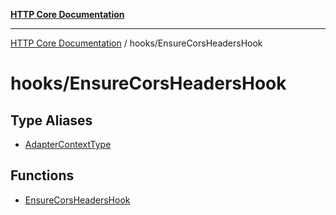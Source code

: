 [**HTTP Core Documentation**](../../README.md)

***

[HTTP Core Documentation](../../README.md) / hooks/EnsureCorsHeadersHook

# hooks/EnsureCorsHeadersHook

## Type Aliases

- [AdapterContextType](type-aliases/AdapterContextType.md)

## Functions

- [EnsureCorsHeadersHook](functions/EnsureCorsHeadersHook.md)
